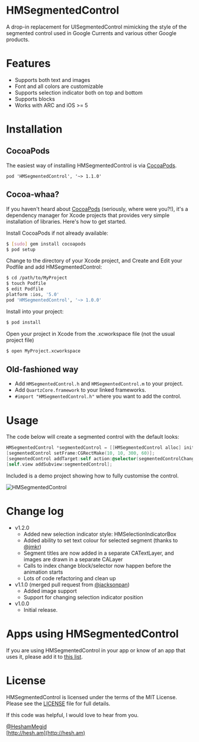 HMSegmentedControl
===

A drop-in replacement for UISegmentedControl mimicking the style of the segmented control used in Google Currents and various other Google products.

# Features
- Supports both text and images
- Font and all colors are customizable
- Supports selection indicator both on top and bottom
- Supports blocks
- Works with ARC and iOS >= 5

# Installation

## CocoaPods
The easiest way of installing HMSegmentedControl is via [CocoaPods](http://cocoapods.org/). 

```
pod 'HMSegmentedControl', '~> 1.1.0'
```

## Cocoa-whaa?

If you haven't heard about [CocoaPods](http://cocoapods.org/) (seriously, where were you?!), it's a dependency manager for Xcode projects that provides very simple
installation of libraries. Here's how to get started.

Install CocoaPods if not already available:

``` bash
$ [sudo] gem install cocoapods
$ pod setup
```

Change to the directory of your Xcode project, and Create and Edit your Podfile and add HMSegmentedControl:

``` bash
$ cd /path/to/MyProject
$ touch Podfile
$ edit Podfile
platform :ios, '5.0' 
pod 'HMSegmentedControl', '~> 1.0.0'
```

Install into your project:

``` bash
$ pod install
```

Open your project in Xcode from the .xcworkspace file (not the usual project file)

``` bash
$ open MyProject.xcworkspace
```

## Old-fashioned way

- Add `HMSegmentedControl.h` and `HMSegmentedControl.m` to your project.
- Add `QuartzCore.framework` to your linked frameworks.
- `#import "HMSegmentedControl.h"` where you want to add the control.

# Usage

The code below will create a segmented control with the default looks:

```  objective-c
HMSegmentedControl *segmentedControl = [[HMSegmentedControl alloc] initWithSectionTitles:@[@"One", @"Two", @"Three"]];
[segmentedControl setFrame:CGRectMake(10, 10, 300, 60)];
[segmentedControl addTarget:self action:@selector(segmentedControlChangedValue:) forControlEvents:UIControlEventValueChanged];
[self.view addSubview:segmentedControl];
```

Included is a demo project showing how to fully customise the control.

![HMSegmentedControl](https://raw.github.com/HeshamMegid/HMSegmentedControl/master/Screenshot.png)

# Change log
* v1.2.0
	* Added new selection indicator style: HMSelectionIndicatorBox
	* Added ability to set text colour for selected segment (thanks to [@jmkr](https://github.com/jmkr))
	* Segment titles are now added in a separate CATextLayer, and images are drawn in a separate CALayer
	* Calls to index change block/selector now happen before the animation starts
	* Lots of code refactoring and clean up
* v1.1.0 (merged pull request from [@jacksonpan](https://github.com/jacksonpan))
  * Added image support
  * Support for changing selection indicator position
* v1.0.0
	* Initial release.
  
# Apps using HMSegmentedControl

If you are using HMSegmentedControl in your app or know of an app that uses it, please add it to [this list](https://github.com/HeshamMegid/HMSegmentedControl/wiki/App-using-HMSegmentedControl).
  

# License

HMSegmentedControl is licensed under the terms of the MIT License. Please see the [LICENSE](LICENSE.md) file for full details.

If this code was helpful, I would love to hear from you.

[@HeshamMegid](http://twitter.com/HeshamMegid)   
[http://hesh.am](http://hesh.am)

